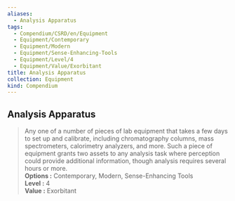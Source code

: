 ```yaml
---
aliases:
  - Analysis Apparatus
tags:
  - Compendium/CSRD/en/Equipment
  - Equipment/Contemporary
  - Equipment/Modern
  - Equipment/Sense-Enhancing-Tools
  - Equipment/Level/4
  - Equipment/Value/Exorbitant
title: Analysis Apparatus
collection: Equipment
kind: Compendium
---
```

## Analysis Apparatus  
  
>Any one of a number of pieces of lab equipment that takes a few days to set up and calibrate, including chromatography columns, mass spectrometers, calorimetry analyzers, and more. Such a piece of equipment grants two assets to any analysis task where perception could provide additional information, though analysis requires several hours or more.  
> **Options :** Contemporary, Modern, Sense-Enhancing Tools  
> **Level :** 4  
> **Value :** Exorbitant